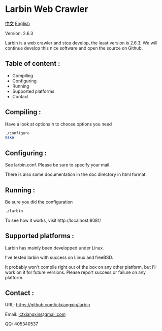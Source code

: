 Larbin Web Crawler
==================

[中文](/README-cn.md) [English](/README.md)

Version: 2.6.3

Larbin is a web crawler and stop develop, the least version is 2.6.3.
We will continue develop this nice software and open the source on Github.

Table of content :
------------------

* Compiling
* Configuring
* Running
* Supported platforms
* Contact

Compiling :
-----------

Have a look at options.h to choose options you need

```bash
./configure
make
```

Configuring :
-------------

See larbin.conf. Please be sure to specify your mail.

There is also some documentation in the doc directory in html format.

Running :
---------

Be sure you did the configuration

```bash
./larbin
```

To see how it works, visit http://localhost:8081/

Supported platforms :
---------------------

Larbin has mainly been developped under Linux.

I've tested larbin with success on Linux and freeBSD.

It probably won't compile right out of the box on any other platform,
but i'll work on it for future versions. Please report success or failure on any platform.

Contact :
---------

URL: https://github.com/ictxiangxin/larbin

Email: ictxiangxin@gmail.com

QQ: 405340537
